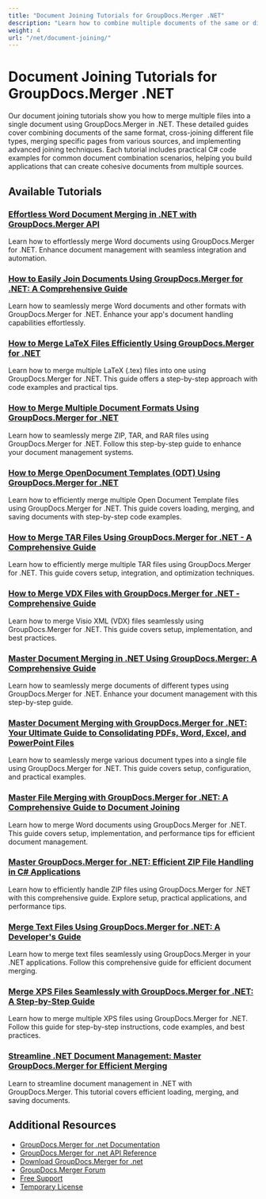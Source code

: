 ```yaml
---
title: "Document Joining Tutorials for GroupDocs.Merger .NET"
description: "Learn how to combine multiple documents of the same or different formats using GroupDocs.Merger for .NET with these comprehensive tutorials."
weight: 4
url: "/net/document-joining/"
---
```


# Document Joining Tutorials for GroupDocs.Merger .NET

Our document joining tutorials show you how to merge multiple files into a single document using GroupDocs.Merger in .NET. These detailed guides cover combining documents of the same format, cross-joining different file types, merging specific pages from various sources, and implementing advanced joining techniques. Each tutorial includes practical C# code examples for common document combination scenarios, helping you build applications that can create cohesive documents from multiple sources.

## Available Tutorials

### [Effortless Word Document Merging in .NET with GroupDocs.Merger API](./merging-word-documents-net-groupdocs-merger/)
Learn how to effortlessly merge Word documents using GroupDocs.Merger for .NET. Enhance document management with seamless integration and automation.

### [How to Easily Join Documents Using GroupDocs.Merger for .NET&#58; A Comprehensive Guide](./groupdocs-merger-net-document-joining-guide/)
Learn how to seamlessly merge Word documents and other formats with GroupDocs.Merger for .NET. Enhance your app's document handling capabilities effortlessly.

### [How to Merge LaTeX Files Efficiently Using GroupDocs.Merger for .NET](./merge-latex-files-groupdocs-merger-dotnet/)
Learn how to merge multiple LaTeX (.tex) files into one using GroupDocs.Merger for .NET. This guide offers a step-by-step approach with code examples and practical tips.

### [How to Merge Multiple Document Formats Using GroupDocs.Merger for .NET](./merge-documents-groupdocs-merger-net/)
Learn how to seamlessly merge ZIP, TAR, and RAR files using GroupDocs.Merger for .NET. Follow this step-by-step guide to enhance your document management systems.

### [How to Merge OpenDocument Templates (ODT) Using GroupDocs.Merger for .NET](./merge-open-document-templates-groupdocs-dotnet/)
Learn how to efficiently merge multiple Open Document Template files using GroupDocs.Merger for .NET. This guide covers loading, merging, and saving documents with step-by-step code examples.

### [How to Merge TAR Files Using GroupDocs.Merger for .NET - A Comprehensive Guide](./merge-tar-files-groupdocs-merger-net/)
Learn how to efficiently merge multiple TAR files using GroupDocs.Merger for .NET. This guide covers setup, integration, and optimization techniques.

### [How to Merge VDX Files with GroupDocs.Merger for .NET - Comprehensive Guide](./merge-vdx-files-groupdocs-merger-net/)
Learn how to merge Visio XML (VDX) files seamlessly using GroupDocs.Merger for .NET. This guide covers setup, implementation, and best practices.

### [Master Document Merging in .NET Using GroupDocs.Merger&#58; A Comprehensive Guide](./master-document-merging-groupdocs-merger-net/)
Learn how to seamlessly merge documents of different types using GroupDocs.Merger for .NET. Enhance your document management with this step-by-step guide.

### [Master Document Merging with GroupDocs.Merger for .NET&#58; Your Ultimate Guide to Consolidating PDFs, Word, Excel, and PowerPoint Files](./master-merging-documents-groupdocs-merger-net/)
Learn how to seamlessly merge various document types into a single file using GroupDocs.Merger for .NET. This guide covers setup, configuration, and practical examples.

### [Master File Merging with GroupDocs.Merger for .NET&#58; A Comprehensive Guide to Document Joining](./master-file-merging-groupdocs-merger-dotnet/)
Learn how to merge Word documents using GroupDocs.Merger for .NET. This guide covers setup, implementation, and performance tips for efficient document management.

### [Master GroupDocs.Merger for .NET&#58; Efficient ZIP File Handling in C# Applications](./groupdocs-merger-dotnet-zip-file-handling/)
Learn how to efficiently handle ZIP files using GroupDocs.Merger for .NET with this comprehensive guide. Explore setup, practical applications, and performance tips.

### [Merge Text Files Using GroupDocs.Merger for .NET&#58; A Developer's Guide](./merge-text-files-groupdocs-merger-net-guide/)
Learn how to merge text files seamlessly using GroupDocs.Merger in your .NET applications. Follow this comprehensive guide for efficient document merging.

### [Merge XPS Files Seamlessly with GroupDocs.Merger for .NET&#58; A Step-by-Step Guide](./merge-xps-files-groupdocs-merger-dotnet/)
Learn how to merge multiple XPS files using GroupDocs.Merger for .NET. Follow this guide for step-by-step instructions, code examples, and best practices.

### [Streamline .NET Document Management&#58; Master GroupDocs.Merger for Efficient Merging](./streamline-net-document-management-groupdocs-merger/)
Learn to streamline document management in .NET with GroupDocs.Merger. This tutorial covers efficient loading, merging, and saving documents.

## Additional Resources

- [GroupDocs.Merger for .net Documentation](https://docs.groupdocs.com/merger/net/)
- [GroupDocs.Merger for .net API Reference](https://reference.groupdocs.com/merger/net/)
- [Download GroupDocs.Merger for .net](https://releases.groupdocs.com/merger/net/)
- [GroupDocs.Merger Forum](https://forum.groupdocs.com/c/merger)
- [Free Support](https://forum.groupdocs.com/)
- [Temporary License](https://purchase.groupdocs.com/temporary-license/)
